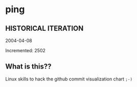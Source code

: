 # ping

## HISTORICAL ITERATION
2004-04-08

Incremented: 2502

## What is this?? 
Linux skills to hack the github commit visualization chart `;-)`
